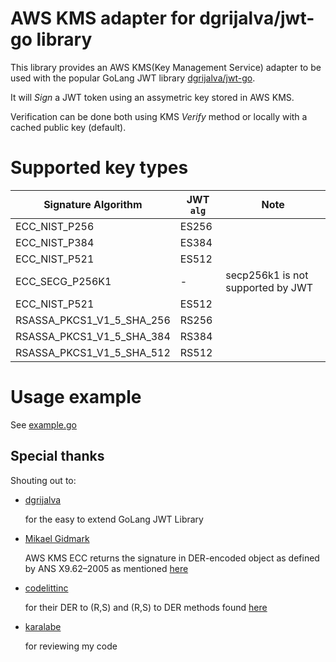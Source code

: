 # AWS KMS adapter for dgrijalva/jwt-go library
This library provides an AWS KMS(Key Management Service) adapter to be used with the popular GoLang JWT library
[dgrijalva/jwt-go](https://github.com/dgrijalva/jwt-go).

It will *Sign* a JWT token using an assymetric key stored in AWS KMS.

Verification can be done both using KMS *Verify* method or locally with a cached public key (default).

# Supported key types
| Signature Algorithm       | JWT `alg` | Note                              |
|---------------------------|-----------|-----------------------------------|
| ECC_NIST_P256             | ES256     |                                   |
| ECC_NIST_P384             | ES384     |                                   |
| ECC_NIST_P521             | ES512     |                                   |
| ECC_SECG_P256K1           | -         | secp256k1 is not supported by JWT |
| ECC_NIST_P521             | ES512     |                                   |
| RSASSA_PKCS1_V1_5_SHA_256 | RS256     |                                   |
| RSASSA_PKCS1_V1_5_SHA_384 | RS384     |                                   |
| RSASSA_PKCS1_V1_5_SHA_512 | RS512     |                                   |

# Usage example
See [example.go](./example/example.go)

## Special thanks
Shouting out to:

* [dgrijalva](https://github.com/dgrijalva)

  for the easy to extend GoLang JWT Library

* [Mikael Gidmark](https://stackoverflow.com/users/300598/mikael-gidmark)

  AWS KMS ECC returns the signature in DER-encoded object as defined by ANS X9.62–2005 as
  mentioned [here](https://stackoverflow.com/a/66205185/8195214)

* [codelittinc](https://github.com/codelittinc)

  for their DER to (R,S) and (R,S) to DER methods
  found [here](https://github.com/codelittinc/gobitauth/blob/master/sign.go#L70)

* [karalabe](https://github.com/karalabe)

  for reviewing my code